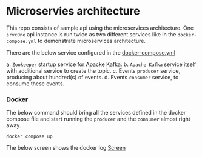 # Microservies architecture
This repo consists of sample api using the microservices architecture. One `srvcOne` api instance is run twice as two different services like in the `docker-compose.yml` to demonstrate microservices architecture.

There are the below service configured in the [docker-compose.yml](docker-compose.yml)

a. `Zookeeper` startup service for Apacke Kafka.
b. `Apache Kafka` service itself with additional service to create the topic.
c. Events `producer` service, producing about hundred(s) of events.
d. Events `consumer` service, to consume these events.

### Docker

The below command should bring all the services defined in the docker compose file and start running the `producer` and the `consumer` almost right away.

```
docker compose up
```

The below screen shows the docker log <a href="DockerLogs.png" target="_blank">Screen</a>
